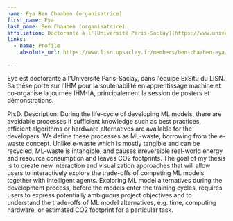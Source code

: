 ```yaml
---
name: Eya Ben Chaaben (organisatrice)
first_name: Eya
last_name: Ben Chaaben (organisatrice)
affiliation: Doctorante à l'[Université Paris-Saclay](https://www.universite-paris-saclay.fr/), [LISN](https://www.lisn.upsaclay.fr/), [équipe ExSitu](https://ex-situ.lri.fr/), [CNRS](https://www.cnrs.fr/en), [Inria](https://www.inria.fr/fr)
links:
  - name: Profile
    absolute_url: https://www.lisn.upsaclay.fr/members/ben-chaaben-eya/

---
```


Eya est doctorante à l'Université Paris-Saclay, dans l'équipe ExSitu du LISN. Sa thèse porte sur l'IHM pour la soutenabilité en apprentissage machine et co-organise la journée IHM-IA, principalement la session de posters et démonstrations.

Ph.D. Description:
During the life-cycle of developing ML models, there are avoidable processes if sufficient knowledge such as best practices, efficient algorithms or hardware alternatives are available for the developers. We define these processes as ML-waste, borrowing from the e-waste concept. Unlike e-waste which is mostly tangible and can be recycled, ML-waste is intangible, and causes irreversible real-world energy and resource consumption and leaves CO2 footprints. The goal of my thesis is to create new interaction and visualization approaches that will allow users to interactively explore the trade-offs of competing ML models together with intelligent agents. Exploring ML model alternatives during the development process, before the models enter the training cycles, requires users to express potentially ambiguous project objectives and to understand the trade-offs of ML model alternatives, e.g. time, computing hardware, or estimated CO2 footprint for a particular task.